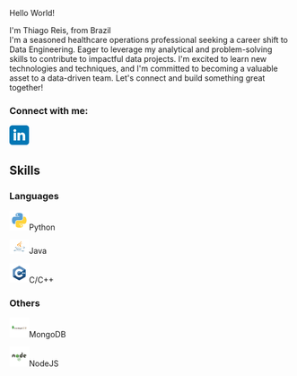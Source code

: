 Hello World!

I'm Thiago Reis, from Brazil   
I'm a seasoned healthcare operations professional seeking a career shift to Data Engineering. Eager to leverage my analytical and problem-solving skills to contribute to impactful data projects. I'm excited to learn new technologies and techniques, and I'm committed to becoming a valuable asset to a data-driven team. Let's connect and build something great together!


### Connect with me:

[<img src="https://github.com/tigureis/logos/blob/social-icons/linkedin.svg" width="35" height="35" alt="LinkedIn">](https://www.linkedin.com/in/thiago-reis-martins-02606242/)



## Skills
### Languages

<img src="https://github.com/tigureis/logos/blob/programming-languages/python.svg" width="35" height="35" alt="PYTHON" >Python

<img src="https://github.com/tigureis/logos/blob/programming-languages/java.svg" width="35" height="25"  alt="JAVA" >Java

<img src="https://github.com/tigureis/logos/blob/programming-languages/c%2B%2B.svg" width="35" height="35"  alt="C++" >C/C++


### Others

<img src="https://github.com/tigureis/logos/blob/databases/mongodb.svg" width="35" height="35" alt="MongoDB" >MongoDB

<img src="https://github.com/tigureis/logos/blob/frameworks/nodejs.svg" width="35" height="35" alt="Nodejs" >NodeJS


  
<!---
tigureis/tigureis is a ✨ special ✨ repository because its `README.md` (this file) appears on your GitHub profile.
You can click the Preview link to take a look at your changes.
--->
